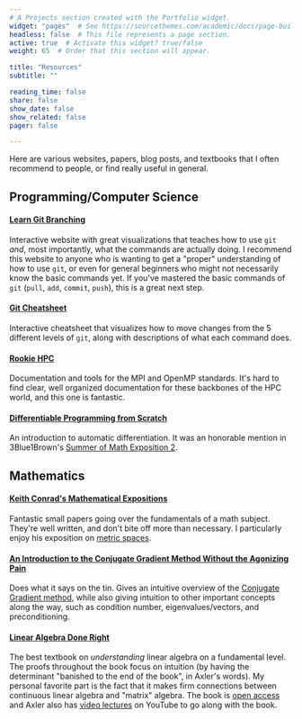 ```yaml
---
# A Projects section created with the Portfolio widget.
widget: "pages"  # See https://sourcethemes.com/academic/docs/page-builder/
headless: false  # This file represents a page section.
active: true  # Activate this widget? true/false
weight: 65  # Order that this section will appear.

title: "Resources"
subtitle: ""

reading_time: false
share: false
show_date: false
show_related: false
pager: false

---
```


Here are various websites, papers, blog posts, and textbooks that I often
recommend to people, or find really useful in general.

## Programming/Computer Science

#### [Learn Git Branching](https://learngitbranching.js.org/)
Interactive website with great visualizations that teaches how to use `git`
*and*, most importantly, what the commands are actually doing. I recommend this
website to anyone who is wanting to get a "proper" understanding of how to use
`git`, or even for general beginners who might not necessarily know the basic
commands yet. If you've mastered the basic commands of `git` (`pull`, `add`,
`commit`, `push`), this is a great next step.

#### [Git Cheatsheet](http://www.ndpsoftware.com/git-cheatsheet.html)
Interactive cheatsheet that visualizes how to move changes from the 5 different
levels of `git`, along with descriptions of what each command does.

#### [Rookie HPC](https://rookiehpc.github.io/index.html)
Documentation and tools for the MPI and OpenMP standards. It's hard to find
clear, well organized documentation for these backbones of the HPC world, and
this one is fantastic.

#### [Differentiable Programming from Scratch](https://thenumb.at/Autodiff/)
An introduction to automatic differentiation. It was an honorable mention in
3Blue1Brown's [Summer of Math Exposition
2](https://www.3blue1brown.com/blog/some2).

## Mathematics

#### [Keith Conrad's Mathematical Expositions](https://kconrad.math.uconn.edu/blurbs/)
Fantastic small papers going over the fundamentals of a math subject. They're
well written, and don't bite off more than necessary. I particularly enjoy his
exposition on [metric
spaces](https://kconrad.math.uconn.edu/blurbs/analysis/metricspaces.pdf).

#### [An Introduction to the Conjugate Gradient Method Without the Agonizing Pain](https://www.cs.cmu.edu/~quake-papers/painless-conjugate-gradient.pdf)
Does what it says on the tin. Gives an intuitive overview of the [Conjugate
Gradient method](https://en.wikipedia.org/wiki/Conjugate_gradient_method),
while also giving intuition to other important concepts along the way, such as
condition number, eigenvalues/vectors, and preconditioning.

#### [Linear Algebra Done Right](https://linear.axler.net/)
The best textbook on *understanding* linear algebra on a fundamental level. The
proofs throughout the book focus on intuition (by having the determinant
"banished to the end of the book", in Axler's words). My personal favorite part
is the fact that it makes firm connections between continuous linear algebra
and "matrix" algebra. The book is [open access](https://linear.axler.net/) and 
Axler also has [video lectures](https://linear.axler.net/LADRvideos.html) on
YouTube to go along with the book.

